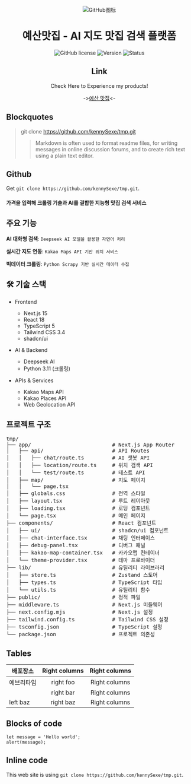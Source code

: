 <div align="center">

![GitHub图标](./tmp/image_logo.png)

# 예산맛집 - AI 지도 맛집 검색 플랫폼

![GitHub license](https://img.shields.io/badge/license-MIT-blue)
![Version](https://img.shields.io/badge/version-1.0.3-green)
![Status](https://img.shields.io/badge/status-Production%20Ready-brightgreen)
## Link

Check Here to Experience my products! 

->[예산 맛집](https://v0-new-project-x6pcnftuf9i.vercel.app/)<-

</div>

## Blockquotes

> git clone https://github.com/kennySexe/tmp.git
>
>> Markdown is often used to format readme files, for writing messages in online discussion forums, and to create rich text using a plain text editor.
## Github

Get `git clone https://github.com/kennySexe/tmp.git`.

#### 가격을 입력해 크롤링 기술과 AI를 결합한 지능형 맛집 검색 서비스

##  주요 기능

**AI 대화형 검색**: `Deepseek AI 모델을 활용한 자연어 처리`

**실시간 지도 연동**: `Kakao Maps API 기반 위치 서비스`

**빅데이터 크롤링**: `Python Scrapy 기반 실시간 데이터 수집`

## 🛠️ 기술 스택

* Frontend
  * Next.js 15
  * React 18
  * TypeScript 5
  * Tailwind CSS 3.4
  * shadcn/ui

* AI & Backend
  * Deepseek AI
  * Python 3.11 (크롤링)

* APIs & Services
  * Kakao Maps API
  * Kakao Places API
  * Web Geolocation API


## 프로젝트 구조

<pre>tmp/
├── app/                          # Next.js App Router
│   ├── api/                      # API Routes
│   │   ├── chat/route.ts         # AI 챗봇 API
│   │   ├── location/route.ts     # 위치 검색 API
│   │   └── test/route.ts         # 테스트 API
│   ├── map/                      # 지도 페이지
│   │   └── page.tsx
│   ├── globals.css               # 전역 스타일
│   ├── layout.tsx                # 루트 레이아웃
│   ├── loading.tsx               # 로딩 컴포넌트
│   └── page.tsx                  # 메인 페이지
├── components/                   # React 컴포넌트
│   ├── ui/                       # shadcn/ui 컴포넌트
│   ├── chat-interface.tsx        # 채팅 인터페이스
│   ├── debug-panel.tsx           # 디버그 패널
│   ├── kakao-map-container.tsx   # 카카오맵 컨테이너
│   └── theme-provider.tsx        # 테마 프로바이더
├── lib/                          # 유틸리티 라이브러리
│   ├── store.ts                  # Zustand 스토어
│   ├── types.ts                  # TypeScript 타입
│   └── utils.ts                  # 유틸리티 함수
├── public/                       # 정적 파일
├── middleware.ts                 # Next.js 미들웨어
├── next.config.mjs               # Next.js 설정
├── tailwind.config.ts            # Tailwind CSS 설정
├── tsconfig.json                 # TypeScript 설정
└── package.json                  # 프로젝트 의존성</pre>

## Tables

|배포장소| Right columns | Right columns |
| ------------- |:-------------:|:-------------:|
| 에브리타임      | right foo     | Right columns |
|       | right bar     | Right columns |
| left baz      | right baz     | Right columns |


## Blocks of code

```
let message = 'Hello world';
alert(message);
```

## Inline code

This web site is using `git clone https://github.com/kennySexe/tmp.git`.
